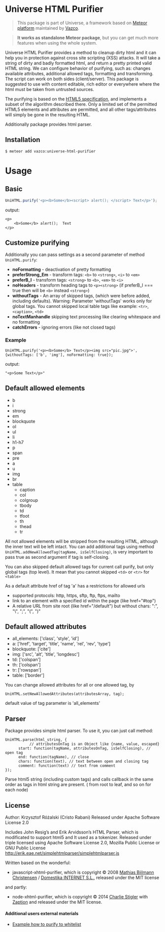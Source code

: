 Universe HTML Purifier
=========================
> This package is part of Universe, a framework based on [Meteor platform](http://meteor.com)
maintained by [Vazco](http://www.vazco.eu).

> **It works as standalone Meteor package**, but you can get much more features when using the whole system.


Universe HTML Purifier provides a method to cleanup dirty html and it can help you in protection against cross site scripting (XSS) attacks.
It will take a string of dirty and badly formatted html, and return a pretty printed valid HTML string.
We can configure behavior of purifying, such as: changes available attributes, additional allowed tags, formatting and transforming.
The script can work on both sides (client/server). This package is suggested to use with content editable, rich editor or everywhere where the html must be taken from untrusted sources.

The purifying is based on the [HTML5 specification](http://www.whatwg.org/specs/web-apps/current-work/#parsing), and implements a subset of the algorithm described there.
Only a limited set of the permitted HTML5 elements and attributes are permitted, and all other tags/attributes will simply be gone in the resulting HTML.

Additionally package provides html parser.

## Installation

```
$ meteor add vazco:universe-html-purifier
```

# Usage

## Basic

```javascript
UniHTML.purify('<p><b>Some</b><script> alert(); </script> Text</p>');
```

output:

```
<p>
    <b>Some</b> alert();  Text
</p>
```

## Customize purifying

Additionally you can pass settings as a second parameter of method `UniHTML.purify`:

- **noFormatting** - deactivation of pretty formatting
- **preferStrong_Em** - transform tags: `<b>` to `<strong>`, `<i>` to `<em>`
- **preferB_I** - transform tags: `<strong>` to `<b>`, `<em>` to `<i>`
- **noHeaders** - transform heading tags to `<p><strong>` (if preferB_I === true then will be `<b>` instead `<strong>`)
- **withoutTags** - An array of skipped tags, (which were before added, including defaults).
  Warning: Parameter 'withoutTags' works only for global tags.
  You cannot skipped local table tags like example: `<tr>`, `<caption>`, `<td>`
- **noTextManhandle** skipping text processing like clearing whitespace and no formatting
- **catchErrors** - ignoring errors (like not closed tags)

### Example

```
UniHTML.purify('<p><b>Some</b> Text</p><img src="pic.jpg">', {withoutTags: ['b', 'img'], noFormatting: true});
```
output:
```
"<p>Some Text</p>"
```

## Default allowed elements
- b
- i
- strong
- em
- blockquote
- ol
- ul
- li
- h1-h7
- p
- span
- pre
- a
- u
- img
- br
- table
  + caption
  + col
  + colgroup
  + tbody
  + td
  + tfoot
  + th
  + thead
  + tr

All not allowed elements will be stripped from the resulting HTML, although the inner text will be left intact.
You can add additional tags using method `UniHTML.addNewAllowedTag(tagName, isSelfClosing)`,
is very important to pass true as second argument if tag is self-closing.

You can also skipped default allowed tags for current call purify,
but only global tags (top level). It mean that you cannot skipped `<td>` or `<tr>` for `<table>`

As a default attribute href of tag 'a' has a restrictions for allowed urls

- supported protocols: http, https, sftp, ftp, ftps, mailto
- link to an element with a specified id within the page (like href="#top")
- A relative URL from site root (like href="/default") but without chars: ":",  "\\",  ";",  "(",  ")"

## Default allowed attributes

- all_elements: ['class', 'style', 'id']
- a: ['href', 'target', 'title', 'name', 'rel', 'rev', 'type']
- blockquote: ['cite']
- img: ['src', 'alt', 'title', 'longdesc']
- td: ['colspan']
- th: ['colspan']
- tr: ['rowspan']
- table: ['border']

You can change allowed attributes for all or one allowed tag, by

```
UniHTML.setNewAllowedAttributes(attributesArray, tag);
```

default value of tag parameter is 'all_elements'

## Parser

Package provides simple html parser.
To use it, you can just call method:

```
UniHTML.parse(html_string, {
           // attributesOnTag is an Object like {name, value, escaped}
      start: function(tagName, attributesOnTag, isSelfClosing), // open tag
      end: function(tagName), // close
      chars: function(text), // text between open and closing tag
      comment: function(text) // text from comment
});
```

Parse html5 string (including custom tags) and calls callback in the same order as tags in html string are present.
( from root to leaf, and so on for each node)

## License

Author: Krzysztof Różalski (Cristo Rabani)
Released under Apache Software License 2.0


Includes John Resig’s and Erik Arvidsson’s HTML Parser, which is modificated to support html5 and It used as a tokenizer.
Released under triple licensed using Apache Software License 2.0, Mozilla Public License or GNU Public License
http://erik.eae.net/simplehtmlparser/simplehtmlparser.js

Written based on the wonderful:
- javascript-xhtml-purifier, which is copyright © 2008 [Mathias Biilmann Christensen](http://mathias-biilmann.net) / [Domestika INTERNET S.L.](http://domestika.com), released under the MIT license

and partly:
- node-xhtml-purifier, which is copyright © 2014 [Charlie Stigler](http://charliestigler.com) with [Zaption](http://www.zaption.com) and released under the MIT license.


#### Additional users external materials
- [Example how to purify to whitelist](https://gist.github.com/dstollie/ef8131cbfac2600441a0)
